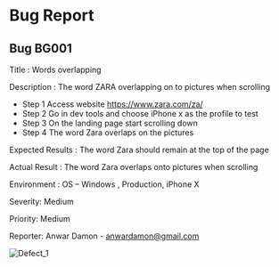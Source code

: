 # Bug Report #

## Bug BG001 ##

Title : Words overlapping

Description : The word ZARA overlapping on to pictures when scrolling

* Step 1 Access website https://www.zara.com/za/
* Step 2 Go in dev tools and choose iPhone x as the profile to test
* Step 3 On the landing page start scrolling down
* Step 4 The word Zara overlaps on the pictures

Expected Results : The word Zara should remain at the top of the page

Actual Result : The word Zara overlaps onto pictures when scrolling

Environment : OS – Windows , Production, iPhone X

Severity: Medium

Priority: Medium

Reporter: Anwar Damon - anwardamon@gmail.com

![Defect_1](Defect_001.png)





